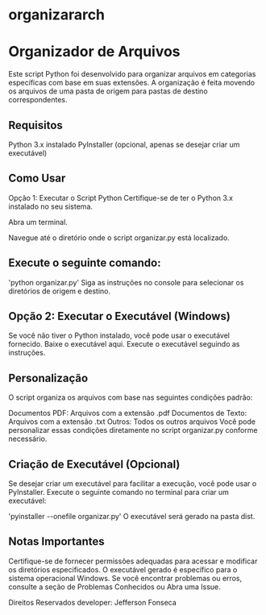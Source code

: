 # organizararch

<h1>Organizador de Arquivos</h1>
Este script Python foi desenvolvido para organizar arquivos em categorias específicas com base em suas extensões. A organização é feita movendo os arquivos de uma pasta de origem para pastas de destino correspondentes.

<h2>Requisitos</h2>
Python 3.x instalado
PyInstaller (opcional, apenas se desejar criar um executável)

<h2>Como Usar</h2>
Opção 1: Executar o Script Python
Certifique-se de ter o Python 3.x instalado no seu sistema.

Abra um terminal.

Navegue até o diretório onde o script organizar.py está localizado.

<h2>Execute o seguinte comando:</h2>

'python organizar.py'
Siga as instruções no console para selecionar os diretórios de origem e destino.

<h2>Opção 2: Executar o Executável (Windows)</h2>
Se você não tiver o Python instalado, você pode usar o executável fornecido.
Baixe o executável aqui.
Execute o executável seguindo as instruções.

<h2>Personalização</h2>
O script organiza os arquivos com base nas seguintes condições padrão:

Documentos PDF: Arquivos com a extensão .pdf
Documentos de Texto: Arquivos com a extensão .txt
Outros: Todos os outros arquivos
Você pode personalizar essas condições diretamente no script organizar.py conforme necessário.

<h2>Criação de Executável (Opcional)</h2>
Se desejar criar um executável para facilitar a execução, você pode usar o PyInstaller. Execute o seguinte comando no terminal para criar um executável:


'pyinstaller --onefile organizar.py'
O executável será gerado na pasta dist.

<h2>Notas Importantes</h2>
Certifique-se de fornecer permissões adequadas para acessar e modificar os diretórios especificados.
O executável gerado é específico para o sistema operacional Windows.
Se você encontrar problemas ou erros, consulte a seção de Problemas Conhecidos ou Abra uma Issue.

Direitos Reservados developer: Jefferson Fonseca
